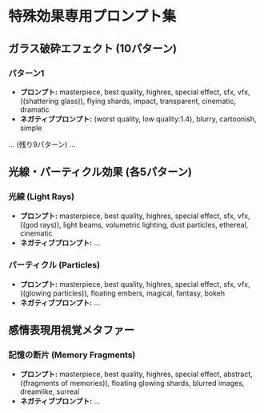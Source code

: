 # 特殊効果専用プロンプト集

## ガラス破砕エフェクト (10パターン)

### パターン1
- **プロンプト:** masterpiece, best quality, highres, special effect, sfx, vfx, ((shattering glass)), flying shards, impact, transparent, cinematic, dramatic
- **ネガティブプロンプト:** (worst quality, low quality:1.4), blurry, cartoonish, simple

... (残り9パターン) ...

## 光線・パーティクル効果 (各5パターン)

### 光線 (Light Rays)
- **プロンプト:** masterpiece, best quality, highres, special effect, sfx, vfx, ((god rays)), light beams, volumetric lighting, dust particles, ethereal, cinematic
- **ネガティブプロンプト:** ...

### パーティクル (Particles)
- **プロンプト:** masterpiece, best quality, highres, special effect, sfx, vfx, ((glowing particles)), floating embers, magical, fantasy, bokeh
- **ネガティブプロンプト:** ...

## 感情表現用視覚メタファー

### 記憶の断片 (Memory Fragments)
- **プロンプト:** masterpiece, best quality, highres, special effect, abstract, ((fragments of memories)), floating glowing shards, blurred images, dreamlike, surreal
- **ネガティブプロンプト:** ...
